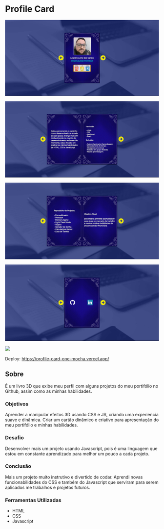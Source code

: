 # Profile Card

![](./assets/img/1.png)

![](./assets/img/2.png)

![](./assets/img/3.png)

![](./assets/img/4.png)

![](./assets/img/5.gif)

Deploy: https://profile-card-one-mocha.vercel.app/

## Sobre

É um livro 3D que exibe meu perfil com alguns projetos do meu portifólio no Github, assim como as minhas habilidades.

### Objetivos

Aprender a manipular efeitos 3D usando CSS e JS, criando uma experiencia suave e dinâmica. Criar um cartão dinâmico e criativo para apresentação do meu portifólio e minhas habilidades.

### Desafio

Desenvolver mais um projeto usando Javascript, pois é uma linguagem que estou em constante aprendizado para melhor um pouco a cada projeto.

### Conclusão

Mais um projeto muito instrutivo e divertido de codar. Aprendi novas funcionabilidades do CSS e também do Javascript que serviram para serem aplicados me trabalhos e projetos futuros.

### Ferramentas Utilizadas

- HTML
- CSS
- Javascript
